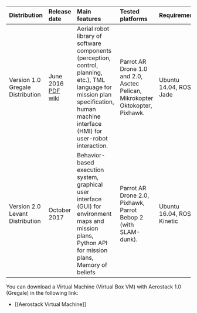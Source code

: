 | Distribution   |   Release date  |  Main features | Tested platforms | Requirements |  
| :-----------| :---------| :--------|:-----|:------|
| Version 1.0 Gregale Distribution| June 2016 [PDF wiki](https://raw.githubusercontent.com/wiki/Vision4UAV/Aerostack/Files/wiki_aerostack_gregale.pdf)|Aerial robot library of software components (perception, control, planning, etc.), TML language for mission plan specification, human machine interface (HMI) for user-robot interaction. | Parrot AR Drone 1.0 and 2.0, Asctec Pelican, Mikrokopter Oktokopter, Pixhawk. | Ubuntu 14.04, ROS Jade|
| Version 2.0 Levant Distribution| October 2017| Behavior-based execution system, graphical user interface (GUI) for environment maps and mission plans, Python API for mission plans, Memory of beliefs | Parrot AR Drone 2.0, Pixhawk, Parrot Bebop 2 (with SLAM-dunk).| Ubuntu 16.04, ROS Kinetic|	


You can download a Virtual Machine (Virtual Box VM) with Aerostack 1.0 (Gregale) in the following link:
- [[Aerostack Virtual Machine]]
	